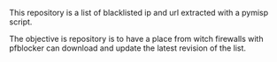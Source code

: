 This repository is a list of blacklisted ip and url extracted with a pymisp script.

The objective is repository is to have a place from witch firewalls with pfblocker can download and update the latest revision of the list.
